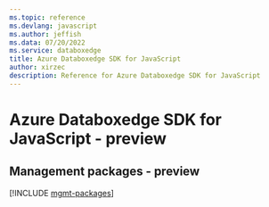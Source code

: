 ```yaml
---
ms.topic: reference
ms.devlang: javascript
ms.author: jeffish
ms.data: 07/20/2022
ms.service: databoxedge
title: Azure Databoxedge SDK for JavaScript
author: xirzec
description: Reference for Azure Databoxedge SDK for JavaScript
---
```

# Azure Databoxedge SDK for JavaScript - preview

## Management packages - preview
[!INCLUDE [mgmt-packages](databoxedge-mgmt-index.md)]
